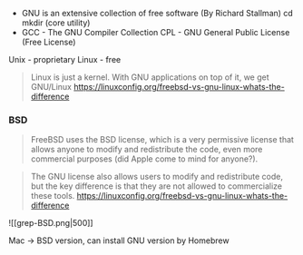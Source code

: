 - GNU is an extensive collection of free software (By Richard Stallman) cd mkdir (core utility)
- GCC - The GNU Compiler Collection CPL - GNU General Public License (Free License)

Unix - proprietary Linux - free

> Linux is just a kernel. With GNU applications on top of it, we get GNU/Linux
> https://linuxconfig.org/freebsd-vs-gnu-linux-whats-the-difference


### BSD
> FreeBSD uses the BSD license, which is a very permissive license that allows anyone to modify and redistribute the code, even more commercial purposes (did Apple come to mind for anyone?).

> The GNU license also allows users to modify and redistribute code, but the key difference is that they are not allowed to commercialize these tools.
 https://linuxconfig.org/freebsd-vs-gnu-linux-whats-the-difference

![[grep-BSD.png|500]]


Mac → BSD version, can install GNU version by Homebrew
